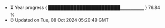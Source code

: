 - ⏳ Year progress { ███████████████████████▁▁▁▁▁▁▁ } 76.84 %
- ⏰ Updated on Tue, 08 Oct 2024 05:20:49 GMT

